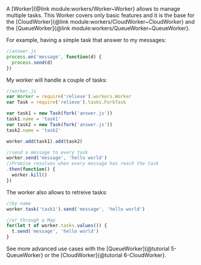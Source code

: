 A [Worker]{@link module:workers/Worker~Worker} allows to manage multiple tasks. This Worker covers only basic features and it is the base for the [CloudWorker]{@link module:workers/CloudWorker~CloudWorker} and the [QueueWorker]{@link module:workers/QueueWorker~QueueWorker}.

For example, having a simple task that answer to my messages:

```javascript
//answer.js
process.on('message', function(d) {
  process.send(d)
})
```

My worker will handle a couple of tasks:

```javascript
//worker.js
var Worker = require('relieve').workers.Worker
var Task = require('relieve').tasks.ForkTask

var task1 = new Task(fork('answer.js'))
task1.name = 'task1'
var task2 = new Task(fork('answer.js'))
task2.name = 'task2'

worker.add(task1).add(task2)

//send a message to every task
worker.send('message', 'hello world')
//Promise resolves when every message has reach the task
.then(function() {
  worker.kill()
})
```

The worker also allows to retreive tasks:

```javascript
//by name
worker.task('task1').send('message', 'hello world')

//or through a Map
for(let t of worker.tasks.values()) {
  t.send('message', 'hello world')
}
```

See more advanced use cases with the [QueueWorker]{@tutorial 5-QueueWorker} or the [CloudWorker]{@tutorial 6-CloudWorker}.
